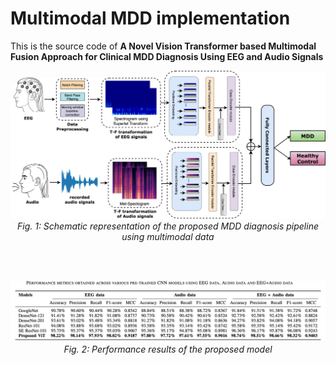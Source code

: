 # Multimodal MDD implementation

This is the source code of **A Novel Vision Transformer based Multimodal Fusion Approach for Clinical MDD Diagnosis Using EEG and Audio Signals**

<div align="center">

<img src="diagram/methodology.png" alt="Proposed model" width="800"/><br>
<em>Fig. 1: Schematic representation of the proposed MDD diagnosis pipeline using multimodal data</em>

<br><br>

<img src="diagram/performance.png" alt="Proposed results" width="800"/><br>
<em>Fig. 2: Performance results of the proposed model</em>

</div>
